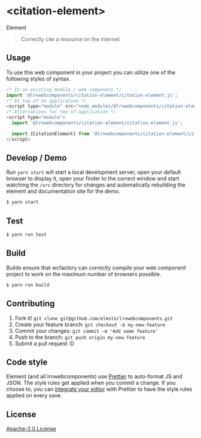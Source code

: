 # &lt;citation-element&gt;

Element
> Correctly cite a resource on the internet

## Usage
To use this web component in your project you can utilize one of the following styles of syntax.

```js
/* In an existing module / web component */
import '@lrnwebcomponents/citation-element/citation-element.js';
/* At top of an application */
<script type="module" src="node_modules/@lrnwebcomponents/citation-element/citation-element.js"></script>
/* Alternatives for top of application */
<script type="module">
  import '@lrnwebcomponents/citation-element/citation-element.js';

  import {CitationElement} from '@lrnwebcomponents/citation-element/citation-element.js'';
</script>
```

## Develop / Demo
Run `yarn start` will start a local development server, open your default browser to display it, open your finder to the correct window and start watching the `/src` directory for changes and automatically rebuilding the element and documentation site for the demo.
```bash
$ yarn start
```

## Test

```bash
$ yarn run test
```

## Build
Builds ensure that wcfactory can correctly compile your web component project to
work on the maximum number of browsers possible.
```bash
$ yarn run build
```

## Contributing

1. Fork it! `git clone git@github.com/elmsln/lrnwebcomponents.git`
2. Create your feature branch: `git checkout -b my-new-feature`
3. Commit your changes: `git commit -m 'Add some feature'`
4. Push to the branch: `git push origin my-new-feature`
5. Submit a pull request :D

## Code style

Element (and all lrnwebcomponents) use [Prettier][prettier] to auto-format JS and JSON.  The style rules get applied when you commit a change.  If you choose to, you can [integrate your editor][prettier-ed] with Prettier to have the style rules applied on every save.

[prettier]: https://github.com/prettier/prettier/
[prettier-ed]: https://github.com/prettier/prettier/#editor-integration
[polyserve]: https://github.com/Polymer/polyserve
[web-component-tester]: https://github.com/Polymer/web-component-tester

## License
[Apache-2.0 License](http://opensource.org/licenses/Apache-2.0)